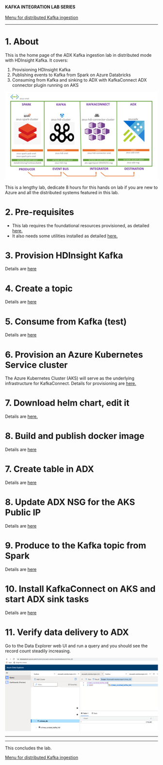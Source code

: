 #### KAFKA INTEGRATION LAB SERIES

[Menu for distributed Kafka ingestion](../README.md)
<hr>

# 1. About

This is the home page of the ADX Kafka ingestion lab in distributed mode with HDInsight Kafka.
It covers:
1.  Provisioning HDInsight Kafka
2.  Publishing events to Kafka from Spark on Azure Databricks
3.  Consuming from Kafka and sinking to ADX with KafkaConnect ADX connector plugin running on AKS

![HDI](../images/HDI-E2E.png)

This is a lengthy lab, dedicate 8 hours for this hands on lab if you are new to Azure and all the distributed systems featured in this lab.

# 2. Pre-requisites

- This lab requires the foundational resources provisioned, as detailed [here.](../common/README.md)
- It also needs some utilities installed as detailed [here.](../common/conf-dev-machine.md)

# 3. Provision HDInsight Kafka
Details are [here](create-hdi.md)

# 4. Create a topic
Details are [here](create-topic.md)

# 5. Consume from Kafka (test)
Details are [here](smoke-test-kafka.md)

# 6. Provision an Azure Kubernetes Service cluster
The Azure Kubernetes Cluster (AKS) will serve as the underlying infrastructure for KafkaConnect.
Details for provisioning are [here.](create-connect-cluster.md)

# 7. Download helm chart, edit it
Details are [here.](download-helm-edit.md)

# 8. Build and publish docker image
Details are [here](build-image.md)

# 7.  Create table in ADX
Details are [here](create-adx-table.md)

# 8. Update ADX NSG for the AKS Public IP
Details are [here](update-adx-nsg.md)

# 9. Produce to the Kafka topic from Spark
Details are [here](produce-to-kafka.md)

# 10. Install KafkaConnect on AKS and start ADX sink tasks 
Details are [here](connectors-crud.md)

# 11. Verify data delivery to ADX

Go to the Data Explorer web UI and run a query and you should see the record count steadily increasing.

![ADX](../images/flow-2.png)
<br>
<hr>
<hr>
This concludes the lab.

[Menu for distributed Kafka ingestion](../README.md)






